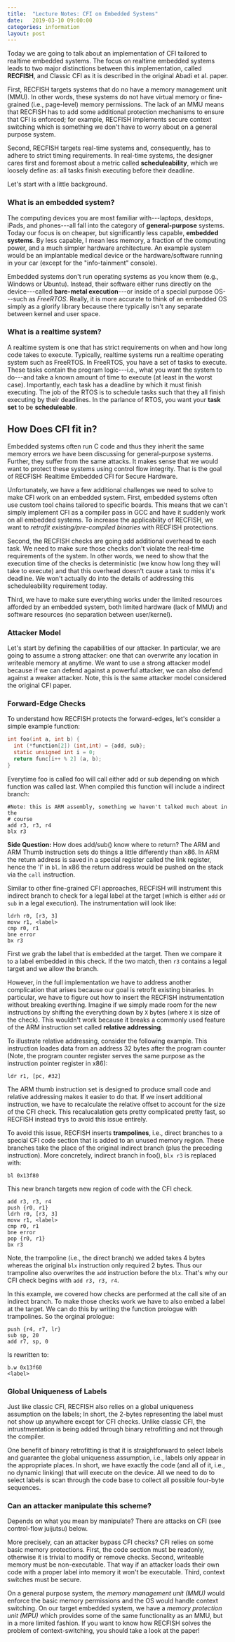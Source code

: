 ```yaml
---
title:  "Lecture Notes: CFI on Embedded Systems"
date:   2019-03-10 09:00:00
categories: information 
layout: post
---
```



Today we are going to talk about an implementation of CFI tailored to realtime
embedded systems. The focus on realtime embedded systems leads to two major
distinctions between this implementation, called **RECFISH**, and Classic CFI
as it is described in the original Abadi et al. paper. 

First, RECFISH targets systems that do no have a memory management unit (MMU).
In other words, these systems do not have virtual memory or fine-grained (i.e.,
page-level) memory permissions. The lack of an MMU means that RECFISH has to
add some additional protection mechanisms to ensure that CFI is enforced; for
example, RECFISH implements secure context switching which is something we
don't have to worry about on a general purpose system.

Second, RECFISH targets real-time systems and, consequently, has to adhere to
strict timing requirements. In real-time systems, the designer cares first and
foremost about a metric called  **scheduleability**, which we loosely define
as: all tasks finish executing before their deadline.

Let's start with a little background.

### What is an embedded system?

The computing devices you are most familiar with---laptops, desktops, iPads,
and phones---all fall into the category of **general-purpose** systems. Today
our focus is on cheaper, but significantly less capable, **embedded systems**.
By less capable, I mean less memory, a fraction of the computing power, and a
much simpler hardware architecture. An example system would be an implantable
medical device or the hardware/software running in your car (except for the
"info-tainment" console). 

Embedded systems don't run operating systems as you know them (e.g.,
Windows or Ubuntu). Instead, their software either runs directly on the
device---called **bare-metal execution**---or inside of a special purpose OS---such
as *FreeRTOS*. Really, it is more accurate to think of an embedded OS simply as
a glorify library because there typically isn't any separate between kernel
and user space. 


### What is a realtime system?

A realtime system is one that has strict requirements on when and how long code
takes to execute. Typically, realtime systems run a realtime operating system
such as FreeRTOS. In FreeRTOS, you have a set of tasks to execute. These tasks
contain the program logic---i.e., what you want the system to do---and take a
known amount of time to execute (at least in the worst case). Importantly, each
task has a deadline by which it must finish executing. The job of the RTOS is
to schedule tasks such that they all finish executing by their deadlines.  In
the parlance of RTOS, you want your **task set** to be **scheduleable**. 

## How Does CFI fit in?

Embedded systems often run C code and thus they inherit the same memory errors
we have been discussing for general-purpose systems. Further, they suffer from
the same attacks. It makes sense that we would want to protect these systems
using control flow integrity.  That is the goal of RECFISH: Realtime Embedded
CFI for Secure Hardware. 

Unfortunately, we have a few additional challenges we need to solve to make CFI
work on an embedded system. First, embedded systems often use custom tool
chains tailored to specific boards. This means that we can't simply implement
CFI as a compiler pass in GCC and have it suddenly work on all embedded
systems. To increase the applicability of RECFISH, we want to *retrofit
existing/pre-compiled binaries* with RECFISH protections.  

Second, the RECFISH checks are going add additional overhead to each task. We
need to make sure those checks don't violate the real-time requirements of the
system. In other words, we need to show that the execution time of the checks
is deterministic (we know how long they will take to execute) and that this
overhead doesn't cause a task to miss it's deadline. We won't actually do into
the details of addressing this scheduleability requirement today.  

Third, we have to make sure everything works under the limited resources
afforded by an embedded system, both limited hardware (lack of MMU) and
software resources (no separation between user/kernel). 


### Attacker Model

Let's start by defining the capabilities of our attacker. In particular, we are
going to assume a strong attacker: one that can overwrite any location in
writeable memory at anytime. We want to use a strong attacker model because if
we can defend against a powerful attacker, we can also defend against a weaker
attacker. Note, this is the same attacker model considered the original CFI
paper. 


### Forward-Edge Checks

To understand how RECFISH protects the forward-edges, let's consider a simple
example function:

```C
int foo(int a, int b) {
  int (*function[2]) (int,int) = {add, sub};
  static unsigned int i = 0;
  return func[i++ % 2] (a, b);
}
```

Everytime foo is called foo will call either add or sub depending on which
function was called last. When compiled this function will include a indirect
branch:

```
#Note: this is ARM assembly, something we haven't talked much about in the
# course
add r3, r3, r4
blx r3
```


**Side Question:** How does add/sub() know where to return?  The ARM and ARM
Thumb instruction sets do things a little differently than x86.  In ARM the
return address is saved in a special register called the link register, hence
the 'l' in `bl`. In x86 the return address would be pushed on the stack via the
`call` instruction.


Similar to other fine-grained CFI approaches, RECFISH will instrument this
indirect branch to check for a legal label at the target (which is either `add`
or `sub` in a legal execution). The instrumentation will look like:

```
ldrh r0, [r3, 3] 
movw r1, <label>
cmp r0, r1
bne error
bx r3
```

First we grab the label that is embedded at the target. Then we compare it to a
label embedded in this check. If the two match, then `r3` contains a legal
target and we allow the branch. 

However, in the full implementation we have to address another complication
that arises because  our goal is retrofit existing binaries. In particular, we
have to figure out how to insert the RECFISH instrumentation without breaking
everthing.  Imagine if we simply made room for the new instructions by shifting
the everything down by `X` bytes (where `X` is size of the check). This wouldn't work
because it breaks a commonly used feature of the ARM instruction set called **relative addressing**. 

To illustrate relative addressing, consider the following example. This
instruction loades data from an address 32 bytes after the program counter
(Note, the program counter register serves the same purpose as the instruction
pointer register in x86):

```
ldr r1, [pc, #32]
```  

The ARM thumb instruction set is designed to produce small code and relative
addressing makes it easier to do that.  If we insert additional instruction, we
have to recalculate the relative offset to account for the size of the CFI
check. This recalucalation gets pretty complicated pretty fast, so RECFISH
instead trys to avoid this issue entirely.

To avoid this issue, RECFISH inserts **trampolines**, i.e., direct branches to
a special CFI code section that is added to an unused memory region.  These
branches take the place of the original indirect branch (plus the preceding
instruction). More concretely, indirect branch in foo(), `blx r3` is replaced
with: 

```
bl 0x13f80
```

This new branch targets new region of code with the CFI check.

```
add r3, r3, r4
push {r0, r1}
ldrh r0, [r3, 3] 
movw r1, <label>
cmp r0, r1
bne error
pop {r0, r1}
bx r3
```

Note, the trampoline (i.e., the direct branch) we added takes 4 bytes whereas
the original `blx` instruction only required 2 bytes. Thus our trampoline also
overwrites the `add` instruction before the `blx`. That's why our CFI check
begins with `add r3, r3, r4`.

In this  example, we covered how checks are performed at the call site of an
indirect branch. To make those checks work we have to also embed a label at the
target. We can do this by writing the function prologue with trampolines. So
the orginal prologue:

```
push {r4, r7, lr}
sub sp, 20
add r7, sp, 0
```
Is rewritten to:

```
b.w 0x13f60
<label>
```

### Global Uniqueness of Labels

Just like classic CFI, RECFISH also relies on a global uniqueness assumption on
the labels; In short, the 2-bytes representing the label must not show up
anywhere except for CFI checks.   Unlike classic CFI, the intrustmentation is
being added through binary retrofitting and not through the compiler.

One benefit of binary retrofitting is that it is straightforward to select
labels and guarantee the global uniqueness assumption, i.e., labels only appear
in the appropriate places. In short, we have exactly the code (and all of it,
i.e., no dynamic linking) that will execute on the device. All we need to do to
select labels is scan through the code base to collect all possible four-byte
sequences.


### Can an attacker manipulate this scheme?

Depends on what you mean by manipulate? There are attacks on CFI (see
control-flow juijutsu) below.

More precisely, can an attacker bypass CFI checks?  CFI relies on some basic
memory protections. First, the code section must be readonly, otherwise it is
trivial to modify or remove checks.  Second, writeable memory must be
non-executable. That way if an attacker loads their own code with a proper
label into memory it won't be executable. Third, context switches must be
secure. 

On a general purpose system, the *memory management unit (MMU)* would enforce the basic
memory permissions and the OS would handle context switching. On our target
embedded system, we have a *memory protection unit (MPU)* which provides some of
the same functionality as an MMU, but in a more limited fashion. If you want to
know how RECFISH solves the problem of context-switching, you should take a
look at the paper!
 

